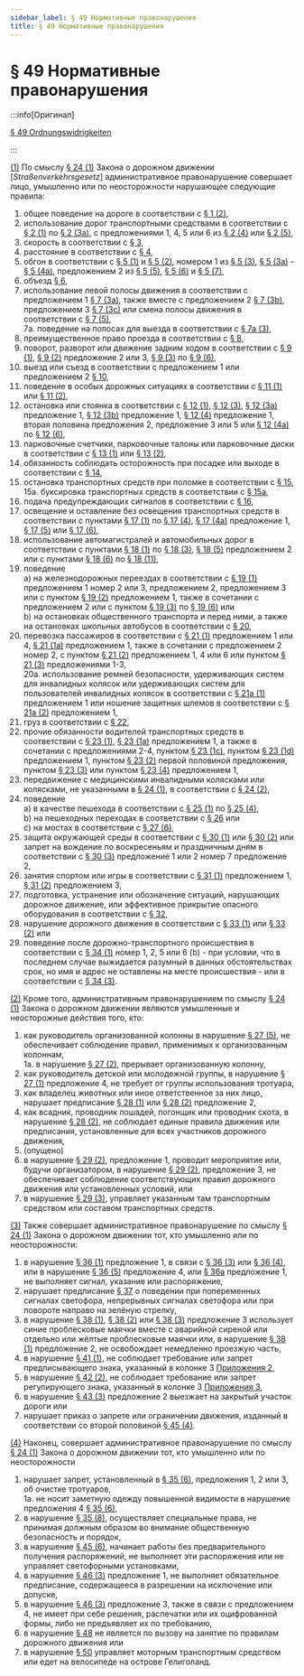 ```yaml
---
sidebar_label: § 49 Нормативные правонарушения
title: § 49 Нормативные правонарушения
---
```


<VerifiedTranslationIcon />

# § 49 Нормативные правонарушения

:::info[Оригинал]

[§ 49 Ordnungswidrigkeiten](https://www.gesetze-im-internet.de/stvo_2013/__49.html)

:::


<span id="1">[(1)](#1)</span> По смыслу [§ 24 (1)](https://www.gesetze-im-internet.de/stvg/__24.html) Закона о дорожном движении [*Straßenverkehrsgesetz*] административное правонарушение совершает лицо, умышленно или по неосторожности нарушающее следующие правила:
1. общее поведение на дороге в соответствии с [§ 1 (2)](/docs/general-traffic-rules/basic-rules#2),
2. использование дорог транспортными средствами в соответствии с [§ 2 (1)](/docs/general-traffic-rules/road-use-vehicles#1) по [§ 2 (3a)](/docs/general-traffic-rules/road-use-vehicles#3a), c предложениями 1, 4, 5 или 6 из [§ 2 (4)](/docs/general-traffic-rules/road-use-vehicles#4) или [§ 2 (5)](/docs/general-traffic-rules/road-use-vehicles#5),
3. скорость в соответствии с [§ 3](/docs/general-traffic-rules/speed),
4. расстояние в соответствии с [§ 4](/docs/general-traffic-rules/distance),
5. обгон в соответствии с [§ 5 (1)](/docs/general-traffic-rules/overtaking#1) и [§ 5 (2)](/docs/general-traffic-rules/overtaking#2), номером 1 из [§ 5 (3)](/docs/general-traffic-rules/overtaking#3), [§ 5 (3a)](/docs/general-traffic-rules/overtaking#3a) - [§ 5 (4a)](/docs/general-traffic-rules/overtaking#4a), предложением 2 из [§ 5 (5)](/docs/general-traffic-rules/overtaking#5), [§ 5 (6)](/docs/general-traffic-rules/overtaking#6) и [§ 5 (7)](/docs/general-traffic-rules/overtaking#7),
6. объезд [§ 6](/docs/general-traffic-rules/passing),
7. использование левой полосы движения в соответствии с предложением 1 [§ 7 (3a)](/docs/general-traffic-rules/lane-use#3a), также вместе с предложением 2 [§ 7 (3b)](/docs/general-traffic-rules/lane-use#3b), предложением 3  [§ 7 (3с)](/docs/general-traffic-rules/lane-use#3c) или смена полосы движения в соответствии с [§ 7 (5)](/docs/general-traffic-rules/lane-use#5),  
7a. поведение на полосах для выезда в соответствии c [§ 7a (3)](/docs/general-traffic-rules/07a-exit-lanes#3),  
8. преимущественное право проезда в соответствии с [§ 8](/docs/general-traffic-rules/right-of-way),
9. поворот, разворот или движение задним ходом в соответствии с [§ 9 (1)](/docs/general-traffic-rules/turning#1), [§ 9 (2)](/docs/general-traffic-rules/turning#2) предложение
2 или 3, [§ 9 (3)](/docs/general-traffic-rules/turning#3) по [§ 9 (6)](/docs/general-traffic-rules/turning#6),
10. выезд или съезд в соответствии с предложением 1 или предложением 2 [§ 10](/docs/general-traffic-rules/entering),
11. поведение в особых дорожных ситуациях в соответствии с [§ 11 (1)](/docs/general-traffic-rules/special-conditions#1) или [§ 11 (2)](/docs/general-traffic-rules/special-conditions#2),
12. остановка или стоянка в соответствии с [§ 12 (1)](/docs/general-traffic-rules/parking#1), [§ 12 (3)](/docs/general-traffic-rules/parking#3), [§ 12 (3a)](/docs/general-traffic-rules/parking#3a) предложение 1, [§ 12 (3b)](/docs/general-traffic-rules/parking#3b)
предложение 1, [§ 12 (4)](/docs/general-traffic-rules/parking#4) предложение 1, вторая половина предложения 2, предложение 3 или
5 или [§ 12 (4a)](/docs/general-traffic-rules/parking#4a) по [§ 12 (6)](/docs/general-traffic-rules/parking#6),
13. парковочные счетчики, парковочные талоны или парковочные диски в соответствии с [§ 13 (1)](/docs/general-traffic-rules/parking-control#1)
или [§ 13 (2)](/docs/general-traffic-rules/parking-control#2),
14. обязанность соблюдать осторожность при посадке или выходе в соответствии с [§ 14](/docs/general-traffic-rules/boarding),
15. остановка транспортных средств при поломке в соответствии с [§ 15](/docs/general-traffic-rules/vehicle-breakdown),  
15a. буксировка транспортных средств в соответствии с [§ 15a](/docs/general-traffic-rules/15a-towing),
16. подача предупреждающих сигналов в соответствии с [§ 16](/docs/general-traffic-rules/warning-signs),
17. освещение и оставление без освещения транспортных средств в соответствии с пунктами [§ 17 (1)](/docs/general-traffic-rules/lighting#1) по [§ 17 (4)](/docs/general-traffic-rules/lighting#4), [§ 17 (4a)](/docs/general-traffic-rules/lighting#4a) предложение 1, [§ 17 (5)](/docs/general-traffic-rules/lighting#5) или [§ 17 (6)](/docs/general-traffic-rules/lighting#6),
18. использование автомагистралей и автомобильных дорог в соответствии с пунктами [§ 18 (1)](/docs/general-traffic-rules/highways#1) по [§ 18 (3)](/docs/general-traffic-rules/highways#3), [§ 18 (5)](/docs/general-traffic-rules/highways#5) предложением 2 или
с пунктами [§ 18 (6)](/docs/general-traffic-rules/highways#6) по [§ 18 (11)](/docs/general-traffic-rules/highways#11),
19. поведение  
a) на железнодорожных переездах в соответствии с [§ 19 (1)](/docs/general-traffic-rules/rail-crossings#1) предложением 1 номер 2 или 3, предложением 2, предложением 3 или с пунктом [§ 19 (2)](/docs/general-traffic-rules/rail-crossings#2) предложением 1, также в сочетании с предложением 2 или с пунктом [§ 19 (3)](/docs/general-traffic-rules/rail-crossings#3) по [§ 19 (6)](/docs/general-traffic-rules/rail-crossings#6) или  
b) на остановках общественного транспорта и перед ними, а также на остановках школьных
автобусов в соответствии с [§ 20](/docs/general-traffic-rules/public-transport),
20. перевозка пассажиров в соответствии с [§ 21 (1)](/docs/general-traffic-rules/passenger-transport#1) предложением 1 или 4, [§ 21 (1a)](/docs/general-traffic-rules/passenger-transport#1a)
предложением 1, также в сочетании с предложением 2 номер 2, с пунктом [§ 21 (2)](/docs/general-traffic-rules/passenger-transport#2) предложением 1, 4 или 6
или пунктом [§ 21 (3)](/docs/general-traffic-rules/passenger-transport#3) предложениями 1-3,  
20a. использование ремней безопасности, удерживающих систем для инвалидных колясок или
удерживающих систем для пользователей инвалидных колясок в соответствии с [§ 21a (1)](/docs/general-traffic-rules/21a-safety-belts#1) предложением 1 или ношение защитных шлемов в соответствии с [§ 21a (2)](/docs/general-traffic-rules/21a-safety-belts#2) предложением 1,
21. груз в соответствии с [§ 22](/docs/general-traffic-rules/load),
22. прочие обязанности водителей транспортных средств в соответствии с [§ 23 (1)](/docs/general-traffic-rules/driver-duties#1), [§ 23 (1a)](/docs/general-traffic-rules/driver-duties#1a)
предложением 1, а также в сочетании с предложениями 2-4, пунктом [§ 23 (1c)](/docs/general-traffic-rules/driver-duties#1c), пунктом [§ 23 (1d)](/docs/general-traffic-rules/driver-duties#1d) предложением 1, пунктом [§ 23 (2)](/docs/general-traffic-rules/driver-duties#2) первой половиной
предложения, пунктом [§ 23 (3)](/docs/general-traffic-rules/driver-duties#3) или пунктом [§ 23 (4)](/docs/general-traffic-rules/driver-duties#4) предложением 1,
23. передвижение с медицинскими инвалидными колясками или колясками, не указанными в [§ 24 (1)](/docs/general-traffic-rules/special-vehicles#1), в соответствии с [§ 24 (2)](/docs/general-traffic-rules/special-vehicles#2),
24. поведение  
a) в качестве пешехода в соответствии с [§ 25 (1)](/docs/general-traffic-rules/pedestrians#1) по [§ 25 (4)](/docs/general-traffic-rules/pedestrians#4),  
b) на пешеходных переходах в соответствии с [§ 26](/docs/general-traffic-rules/pedestrian-crossings) или  
c) на мостах в соответствии с [§ 27 (6)](/docs/general-traffic-rules/convoys#6),
25. защита окружающей среды в соответствии с [§ 30 (1)](/docs/general-traffic-rules/environmental-protection#1) или [§ 30 (2)](/docs/general-traffic-rules/environmental-protection#2) или запрет на вождение по
воскресеньям и праздничным дням в соответствии с [§ 30 (3)](/docs/general-traffic-rules/environmental-protection#3) предложение 1 или 2 номер 7
предложение 2,
26. занятия спортом или игры в соответствии с [§ 31 (1)](/docs/general-traffic-rules/sports-games#1) предложением 1, [§ 31 (2)](/docs/general-traffic-rules/sports-games#2) предложением 3,
27. подготовка, устранение или обозначение ситуаций, нарушающих дорожное
движение, или эффективное прикрытие опасного оборудования в соответствии с [§ 32](/docs/general-traffic-rules/obstacles),
28. нарушение дорожного движения в соответствии с [§ 33 (1)](/docs/general-traffic-rules/traffic-disruptions#1) или [§ 33 (2)](/docs/general-traffic-rules/traffic-disruptions#2) или
29. поведение после дорожно-транспортного происшествия в соответствии с [§ 34 (1)](/docs/general-traffic-rules/accident#1) номер 1, 2, 5 или 6 (b) - при условии, что в последнем случае выжидается разумный в данных обстоятельствах срок, но имя и адрес не оставлены на месте происшествия - или в соответствии с [§ 34 (3)](/docs/general-traffic-rules/accident#3).


<span id="2">[(2)](#2)</span> Кроме того, административным правонарушением по смыслу [§ 24 (1)](https://www.gesetze-im-internet.de/stvg/__24.html) Закона о дорожном движении являются умышленные и неосторожные действия того, кто:
1. как руководитель организованной колонны в нарушение [§ 27 (5)](/docs/general-traffic-rules/convoys#5), не обеспечивает соблюдение правил, применимых к организованным колоннам,  
1a. в нарушение [§ 27 (2)](/docs/general-traffic-rules/convoys#2), прерывает организованную колонну,
2. как руководитель детской или молодежной группы, в нарушение [§ 27 (1)](/docs/general-traffic-rules/convoys#1) предложение 4, не требует от группы использования тротуара,
3. как владелец животных или иное ответственное за них лицо, нарушает предписание [§ 28 (1)](/docs/general-traffic-rules/animals#1) или [§ 28 (2)](/docs/general-traffic-rules/animals#2) предложение 2,
4. как всадник, проводник лошадей, погонщик или проводник скота, в нарушение [§ 28 (2)](/docs/general-traffic-rules/animals#2), не соблюдает единые правила движения или предписания, установленные для всех участников дорожного движения,
5. (опущено)
6. в нарушение [§ 29 (2)](/docs/general-traffic-rules/excessive-use#2), предложение 1, проводит мероприятие или, будучи организатором, в нарушение [§ 29 (2)](/docs/general-traffic-rules/excessive-use#2), предложение 3, не обеспечивает соблюдение соответствующих правил дорожного движения или установленных условий, или
7. в нарушение [§ 29 (3)](/docs/general-traffic-rules/excessive-use#3), управляет указанным там транспортным средством или составом транспортных средств.


<span id="3">[(3)](#3)</span> Также совершает административное правонарушение по смыслу [§ 24 (1)](https://www.gesetze-im-internet.de/stvg/__24.html) Закона о дорожном движении тот, кто умышленно или по неосторожности:
1. в нарушение [§ 36 (1)](/docs/signs-structures/police-signs#1) предложение 1, в связи с [§ 36 (3)](/docs/signs-structures/police-signs#3) или [§ 36 (4)](/docs/signs-structures/police-signs#4), или в нарушение [§ 36 (5)](/docs/signs-structures/police-signs#5) предложение 4, или [§ 36a](/docs/signs-structures/36a-customs-orders) предложение 1, не выполняет сигнал, указание или распоряжение,
2. нарушает предписание [§ 37](/docs/signs-structures/traffic-lights) о поведении при попеременных сигналах светофора, непрерывных сигналах светофора или при повороте направо на зелёную стрелку,
3. в нарушение [§ 38 (1)](/docs/signs-structures/flashing-lights#1), [§ 38 (2)](/docs/signs-structures/flashing-lights#2) или [§ 38 (3)](/docs/signs-structures/flashing-lights#3) предложение 3 использует синие проблесковые маячки вместе с аварийной сиреной или отдельно или жёлтые
проблесковые маячки или, в нарушение [§ 38 (1)](/docs/signs-structures/flashing-lights#1) предложение 2, не освобождает немедленно проезжую часть,
4. в нарушение [§ 41 (1)](/docs/signs-structures/regulatory-signs#1), не соблюдает требование или запрет предписывающего знака, указанный в колонке 3 [Приложения 2](/docs/appendix-2),
5. в нарушение [§ 42 (2)](/docs/signs-structures/guidance-signs#2), не соблюдает требование или запрет регулирующего знака, указанный в колонке 3
[Приложения 3](/docs/appendix-3),
6. в нарушение [§ 43 (3)](/docs/signs-structures/traffic-facilities#3) предложение 2 выезжает на закрытый участок дороги  или
7. нарушает приказ о запрете или ограничении движения, изданный в соответствии со второй
половиной [§ 45 (4)](/docs/enforcement-penalties/traffic-signs-facilities#4).


<span id="4">[(4)](#4)</span> Наконец, совершает административное правонарушение по смыслу [§ 24 (1)](https://www.gesetze-im-internet.de/stvg/__24.html) Закона о дорожном движении тот, кто умышленно или по неосторожности
1. нарушает запрет, установленный в [§ 35 (6)](/docs/general-traffic-rules/special-rights#6), предложения 1, 2 или 3, об очистке тротуаров,  
1a. не носит заметную одежду повышенной видимости в нарушение предложения 4 [§ 35 (6)](/docs/general-traffic-rules/special-rights#6),
2. в нарушение [§ 35 (8)](/docs/general-traffic-rules/special-rights#8), осуществляет специальные права, не принимая должным образом во внимание общественную безопасность и порядок,
3. в нарушение [§ 45 (6)](/docs/enforcement-penalties/traffic-signs-facilities#6), начинает работы без предварительного получения распоряжений, не выполняет эти распоряжения или не управляет светофорными установками,
4. в нарушение [§ 46 (3)](/docs/enforcement-penalties/exemptions#3) предложение 1, не выполняет обязательное предписание, содержащееся в разрешении на исключение или допуске,
5. в нарушение [§ 46 (3)](/docs/enforcement-penalties/exemptions#3) предложение 3, также в связи с предложением 4, не имеет при себе решения, распечатки или их оцифрованной формы, либо не предъявляет их по требованию,
6. в нарушение [§ 48](/docs/enforcement-penalties/traffic-education) не является по вызову на занятие по правилам дорожного движения или
7. в нарушение [§ 50](/docs/enforcement-penalties/heligoland-special-rules) управляет моторным транспортным средством или едет на велосипеде на острове Гелиголанд.
